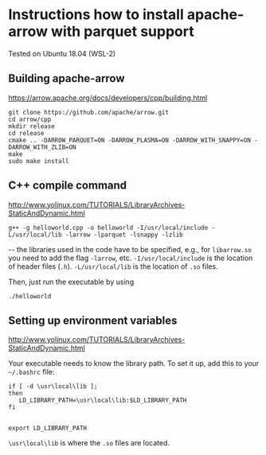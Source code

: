 # Instructions how to install apache-arrow with parquet support

Tested on Ubuntu 18.04 (WSL-2)

## Building apache-arrow

https://arrow.apache.org/docs/developers/cpp/building.html

```shell
git clone https://github.com/apache/arrow.git
cd arrow/cpp
mkdir release
cd release
cmake .. -DARROW_PARQUET=ON -DARROW_PLASMA=ON -DARROW_WITH_SNAPPY=ON -DARROW_WITH_ZLIB=ON
make
sudo make install
```

## C++ compile command

http://www.yolinux.com/TUTORIALS/LibraryArchives-StaticAndDynamic.html

```shell
g++ -g helloworld.cpp -o helloworld -I/usr/local/include -L/usr/local/lib -larrow -lparquet -lsnappy -lzlib
```

-- the libraries used in the code have to be specified, e.g., for `libarrow.so` you need to add the flag `-larrow`, etc. `-I/usr/local/include` is the location of header files (`.h`). `-L/usr/local/lib` is the location of `.so` files.

Then, just run the executable by using

```shell
./helloworld
```


## Setting up environment variables

http://www.yolinux.com/TUTORIALS/LibraryArchives-StaticAndDynamic.html

Your executable needs to know the library path. To set it up, add this to your `~/.bashrc` file:

```
if [ -d \usr\local\lib ];
then
   LD_LIBRARY_PATH=\usr\local\lib:$LD_LIBRARY_PATH
fi


export LD_LIBRARY_PATH
```

`\usr\local\lib` is where the `.so` files are located.







